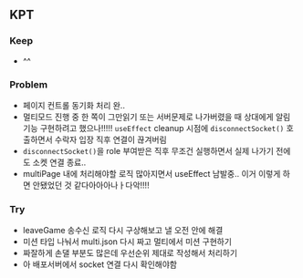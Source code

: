 ## KPT

### Keep

- ^^

### Problem

- 페이지 컨트롤 동기화 처리 완..
- 멀티모드 진행 중 한 쪽이 그만읽기 또는 서버문제로 나가버렸을 때 상대에게 알림 기능 구현하려고 했으나!!!!! `useEffect` cleanup 시점에 `disconnectSocket()` 호출하면서 수락자 입장 직후 연결이 끊겨버림
- `disconnectSocket()`을 role 부여받은 직후 무조건 실행하면서 실제 나가기 전에도 소켓 연결 종료..
- multiPage 내에 처리해야할 로직 많아지면서 useEffect 남발중.. 이거 이렇게 하면 안됐었던 것 같다아아아나ㅏ다악!!!!

### Try

- leaveGame 송수신 로직 다시 구상해보고 낼 오전 안에 해결
- 미션 타입 나눠서 multi.json 다시 짜고 멀티에서 미션 구현하기
- 짜잘하게 손댈 부분도 많은데 우선순위 제대로 작성해서 처리하기
- 아 배포서버에서 socket 연결 다시 확인해야함